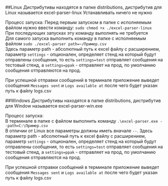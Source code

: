 ##Linux
Дистрибутивы находятся в папке distributions, дистрибутив для Linux называется excel-parser-linux
Устанавливать ничего не нужно

Процесс запуска:
Перед первым запуском в папке с исполняемым файлом нужно ввести команду: ```sudo chmod +x ./excel-parser-linux```  
При последующих запусках эту команду выполнять не требуется  
Для самого запуска выполнить команду в папке с исполняемым файлом
```sudo ./excel-parser path=~/Пример.csv```  
Здесь параметр path - абсолютный путь к excel файлу с расширением, параметр ```settings``` - опционален, определяет стенд
на который будут отправлены сообщения, то есть ```settings=test``` отправляет сообщения на тестовый стенд, а ```settings=ppak``` - отправляет на прод, по умолчанию
сообщения отправляются на прод.  

При успешной отправки сообщений в терминале приложение выведет сообщения ```Messages sent``` и ```Logs available at``` после чего будет указан путь к файлу logs.csv

##Windows
Дистрибутивы находятся в папке distributions, дистрибутив для Window называется excel-parser-win.exe

Процесс запуска:  
В терминале в папке с файлом выполнить команду
```.\excel-parser.exe --path=C:\Пример.csv```  
В отличии от Linux все параметры должны иметь вначале ```--```. Здесь параметр path - абсолютный путь к excel файлу с расширением, параметр ```settings``` - опционален, определяет стенд
на который будут отправлены сообщения, то есть ```settings=test``` отправляет сообщения на тестовый стенд, а ```settings=ppak``` - отправляет на прод, по умолчанию
сообщения отправляются на прод.  

При успешной отправки сообщений в терминале приложение выведет сообщения ```Messages sent``` и ```Logs available at``` после чего будет указан путь к файлу logs.csv